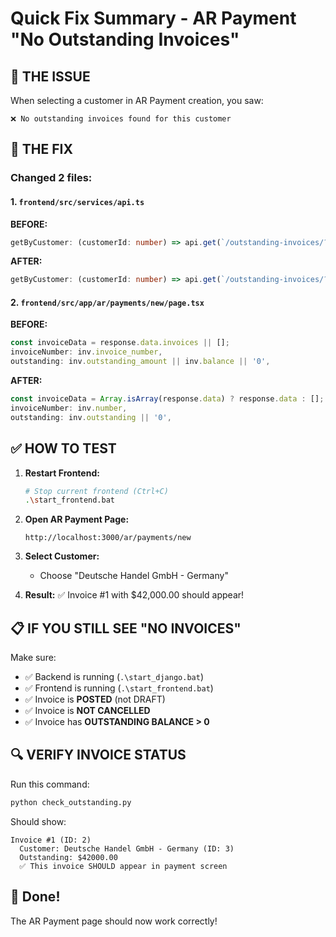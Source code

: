 # Quick Fix Summary - AR Payment "No Outstanding Invoices"

## 🎯 THE ISSUE

When selecting a customer in AR Payment creation, you saw:
```
❌ No outstanding invoices found for this customer
```

## 🔧 THE FIX

### Changed 2 files:

#### 1. `frontend/src/services/api.ts`
**BEFORE:**
```typescript
getByCustomer: (customerId: number) => api.get(`/outstanding-invoices/?customer_id=${customerId}`)
```

**AFTER:**
```typescript
getByCustomer: (customerId: number) => api.get(`/outstanding-invoices/?customer=${customerId}`)
```

#### 2. `frontend/src/app/ar/payments/new/page.tsx`
**BEFORE:**
```typescript
const invoiceData = response.data.invoices || [];
invoiceNumber: inv.invoice_number,
outstanding: inv.outstanding_amount || inv.balance || '0',
```

**AFTER:**
```typescript
const invoiceData = Array.isArray(response.data) ? response.data : [];
invoiceNumber: inv.number,
outstanding: inv.outstanding || '0',
```

## ✅ HOW TO TEST

1. **Restart Frontend:**
   ```bash
   # Stop current frontend (Ctrl+C)
   .\start_frontend.bat
   ```

2. **Open AR Payment Page:**
   ```
   http://localhost:3000/ar/payments/new
   ```

3. **Select Customer:**
   - Choose "Deutsche Handel GmbH - Germany"

4. **Result:** ✅ Invoice #1 with $42,000.00 should appear!

## 📋 IF YOU STILL SEE "NO INVOICES"

Make sure:
- ✅ Backend is running (`.\start_django.bat`)
- ✅ Frontend is running (`.\start_frontend.bat`)
- ✅ Invoice is **POSTED** (not DRAFT)
- ✅ Invoice is **NOT CANCELLED**
- ✅ Invoice has **OUTSTANDING BALANCE > 0**

## 🔍 VERIFY INVOICE STATUS

Run this command:
```bash
python check_outstanding.py
```

Should show:
```
Invoice #1 (ID: 2)
  Customer: Deutsche Handel GmbH - Germany (ID: 3)
  Outstanding: $42000.00
  ✅ This invoice SHOULD appear in payment screen
```

## 🎉 Done!

The AR Payment page should now work correctly!
